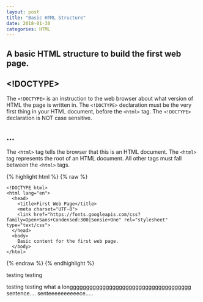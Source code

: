 ```yaml
---
layout: post
title: "Basic HTML Structure"
date: 2018-01-30
categories: HTML
---
```


## A basic HTML structure to build the first web page.

## <!DOCTYPE>

The `<!DOCTYPE>` is an instruction to the web browser about what version of HTML the page is written in. The `<!DOCTYPE>` declaration must be the very first thing in your HTML document, before the `<html>` tag. The `<!DOCTYPE>` declaration is NOT case sensitive.

## <html>...</html>

The `<html>` tag tells the browser that this is an HTML document. The `<html>` tag represents the root of an HTML document. All other tags must fall between the `<html>` tags.



{% highlight html %}
{% raw %}

    <!DOCTYPE html>
    <html lang="en">
      <head>
        <title>First Web Page</title>
        <meta charset="UTF-8">
        <link href="https://fonts.googleapis.com/css?family=Open+Sans+Condensed:300|Sonsie+One" rel="stylesheet" type="text/css">
      </head>
      <body>
        Basic content for the first web page.
      </body>
    </html>

{% endraw %}
{% endhighlight %}

testing testing

testing
testing
what a longgggggggggggggggggggggggggggggggggggg sentence.... senteeeeeeeeeece.....
